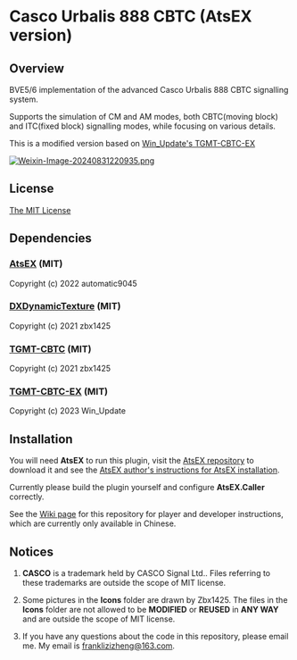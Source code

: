 # Casco Urbalis 888 CBTC (AtsEX version)


## Overview
BVE5/6 implementation of the advanced Casco Urbalis 888 CBTC signalling system.  

Supports the simulation of CM and AM modes, both CBTC(moving block) and ITC(fixed block) signalling modes, while focusing on various details.  

This is a modified version based on [Win_Update's TGMT-CBTC-EX](https://github.com/winup-zhou/TGMT-CBTC-EX)


[![Weixin-Image-20240831220935.png](https://i.postimg.cc/C13w1H7n/Weixin-Image-20240831220935.png)](https://i.postimg.cc/C13w1H7n/Weixin-Image-20240831220935.png)

## License
[The MIT License](LICENSE)

## Dependencies
### [AtsEX](https://github.com/automatic9045/AtsEX) (MIT)

Copyright (c) 2022 automatic9045

### [DXDynamicTexture](https://github.com/zbx1425/DXDynamicTexture) (MIT)

Copyright (c) 2021 zbx1425

### [TGMT-CBTC](https://github.com/zbx1425/TGMT-CBTC) (MIT)

Copyright (c) 2021 zbx1425

### [TGMT-CBTC-EX](https://github.com/winup-zhou/TGMT-CBTC-EX) (MIT)

Copyright (c) 2023 Win_Update

## Installation
You will need **AtsEX** to run this plugin, visit the [AtsEX repository](https://github.com/automatic9045/AtsEX) to download it and see the [AtsEX author's instructions for AtsEX installation](https://automatic9045.github.io/contents/bve/AtsEX/).  

Currently please build the plugin yourself and configure **AtsEX.Caller** correctly.  

See the [Wiki page](https://github.com/winup-zhou/TGMT-CBTC-EX/wiki/) for this repository for player and developer instructions, which are currently only available in Chinese.

## Notices

1. **CASCO** is a trademark held by CASCO Signal Ltd.. Files referring to these trademarks are outside the scope of MIT license.

2. Some pictures in the **Icons** folder are drawn by Zbx1425. The files in the **Icons** folder are not allowed to be **MODIFIED** or **REUSED** in **ANY WAY** and are outside the scope of MIT license.

3. If you have any questions about the code in this repository, please email me. My email is franklizizheng@163.com.
